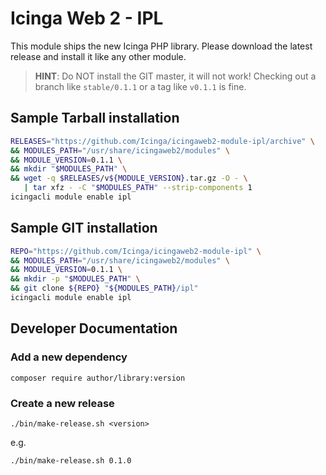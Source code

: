 Icinga Web 2 - IPL
==================

This module ships the new Icinga PHP library. Please download the latest
release and install it like any other module.

> **HINT**: Do NOT install the GIT master, it will not work! Checking out a
> branch like `stable/0.1.1` or a tag like `v0.1.1` is fine.

Sample Tarball installation
---------------------------

```sh
RELEASES="https://github.com/Icinga/icingaweb2-module-ipl/archive" \
&& MODULES_PATH="/usr/share/icingaweb2/modules" \
&& MODULE_VERSION=0.1.1 \
&& mkdir "$MODULES_PATH" \
&& wget -q $RELEASES/v${MODULE_VERSION}.tar.gz -O - \
   | tar xfz - -C "$MODULES_PATH" --strip-components 1
icingacli module enable ipl
```

Sample GIT installation
-----------------------

```sh
REPO="https://github.com/Icinga/icingaweb2-module-ipl" \
&& MODULES_PATH="/usr/share/icingaweb2/modules" \
&& MODULE_VERSION=0.1.1 \
&& mkdir -p "$MODULES_PATH" \
&& git clone ${REPO} "${MODULES_PATH}/ipl"
icingacli module enable ipl
```

Developer Documentation
-----------------------

### Add a new dependency

    composer require author/library:version

### Create a new release

    ./bin/make-release.sh <version>

e.g.

    ./bin/make-release.sh 0.1.0
